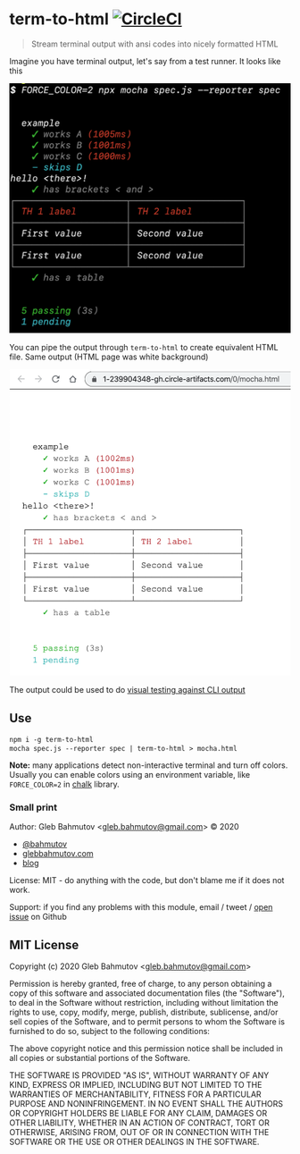 # term-to-html [![CircleCI](https://circleci.com/gh/bahmutov/term-to-html/tree/master.svg?style=svg)](https://circleci.com/gh/bahmutov/term-to-html/tree/master)

> Stream terminal output with ansi codes into nicely formatted HTML

Imagine you have terminal output, let's say from a test runner. It looks like this

![terminal output](images/term.png)

You can pipe the output through `term-to-html` to create equivalent HTML file. Same output (HTML page was white background)

![html](images/html.png)

The output could be used to do [visual testing against CLI output](https://glebbahmutov.com/blog/visual-diffing-for-CLI-apps/)

## Use

```shell
npm i -g term-to-html
mocha spec.js --reporter spec | term-to-html > mocha.html
```

**Note:** many applications detect non-interactive terminal and turn off colors. Usually you can enable colors using an environment variable, like `FORCE_COLOR=2` in [chalk](https://github.com/chalk/chalk) library.

### Small print

Author: Gleb Bahmutov &lt;gleb.bahmutov@gmail.com&gt; &copy; 2020

- [@bahmutov](https://twitter.com/bahmutov)
- [glebbahmutov.com](https://glebbahmutov.com)
- [blog](https://glebbahmutov.com/blog)

License: MIT - do anything with the code, but don't blame me if it does not work.

Support: if you find any problems with this module, email / tweet /
[open issue](https://github.com/bahmutov/term-to-html/issues) on Github

## MIT License

Copyright (c) 2020 Gleb Bahmutov &lt;gleb.bahmutov@gmail.com&gt;

Permission is hereby granted, free of charge, to any person
obtaining a copy of this software and associated documentation
files (the "Software"), to deal in the Software without
restriction, including without limitation the rights to use,
copy, modify, merge, publish, distribute, sublicense, and/or sell
copies of the Software, and to permit persons to whom the
Software is furnished to do so, subject to the following
conditions:

The above copyright notice and this permission notice shall be
included in all copies or substantial portions of the Software.

THE SOFTWARE IS PROVIDED "AS IS", WITHOUT WARRANTY OF ANY KIND,
EXPRESS OR IMPLIED, INCLUDING BUT NOT LIMITED TO THE WARRANTIES
OF MERCHANTABILITY, FITNESS FOR A PARTICULAR PURPOSE AND
NONINFRINGEMENT. IN NO EVENT SHALL THE AUTHORS OR COPYRIGHT
HOLDERS BE LIABLE FOR ANY CLAIM, DAMAGES OR OTHER LIABILITY,
WHETHER IN AN ACTION OF CONTRACT, TORT OR OTHERWISE, ARISING
FROM, OUT OF OR IN CONNECTION WITH THE SOFTWARE OR THE USE OR
OTHER DEALINGS IN THE SOFTWARE.

[npm-icon]: https://nodei.co/npm/term-to-html.svg?downloads=true
[npm-url]: https://npmjs.org/package/term-to-html
[renovate-badge]: https://img.shields.io/badge/renovate-app-blue.svg
[renovate-app]: https://renovateapp.com/
